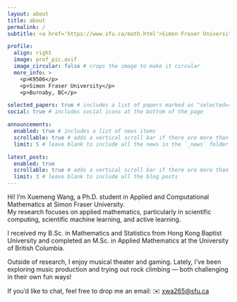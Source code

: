 ```yaml
---
layout: about
title: about
permalink: /
subtitle: <a href='https://www.sfu.ca/math.html'>Simon Fraser University</a>. xwa265@sfu.ca

profile:
  align: right
  image: prof_pic.avif
  image_circular: false # crops the image to make it circular
  more_info: >
    <p>K9506</p>
    <p>Simon Fraser University</p>
    <p>Burnaby, BC</p>

selected_papers: true # includes a list of papers marked as "selected={true}"
social: true # includes social icons at the bottom of the page

announcements:
  enabled: true # includes a list of news items
  scrollable: true # adds a vertical scroll bar if there are more than 3 news items
  limit: 5 # leave blank to include all the news in the `_news` folder

latest_posts:
  enabled: true
  scrollable: true # adds a vertical scroll bar if there are more than 3 new posts items
  limit: 3 # leave blank to include all the blog posts
---
```


Hi! I’m Xuemeng Wang, a Ph.D. student in Applied and Computational Mathematics at Simon Fraser University.  
My research focuses on applied mathematics, particularly in scientific computing, scientific machine learning, and active learning.

I received my B.Sc. in Mathematics and Statistics from Hong Kong Baptist University and completed an M.Sc. in Applied Mathematics at the University of British Columbia.

Outside of research, I enjoy musical theater and gaming. Lately, I’ve been exploring music production and trying out rock climbing — both challenging in their own fun ways!

If you’d like to chat, feel free to drop me an email: ✉️ xwa265@sfu.ca
